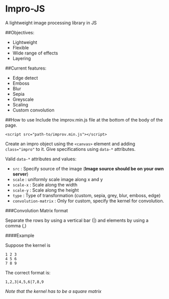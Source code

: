 # Impro-JS
A lightweight image processing library in JS

##Objectives:
- Lightweight
- Flexible
- Wide range of effects
- Layering

##Current features:
- Edge detect
- Emboss
- Blur
- Sepia
- Greyscale
- Scaling
- Custom convolution

##How to use
Include the improv.min.js file at the bottom of the body of the page.
```
<script src="path-to/improv.min.js"></script>
```

Create an impro object using the `<canvas>` element and adding `class="impro"` to it. Give specifications using  `data-*` attributes.

Valid `data-*` attributes and values:
- `src` : Specify source of the image (**Image source should be on your own server**)
- `scale` : uniformly scale image along x and y
- `scale-x` : Scale along the width
- `scale-y` : Scale along the height
- `type` : Type of transformation (custom, sepia, grey, blur, emboss, edge)
- `convolution-matrix` : Only for custom, specify the kernel for convolution. 

###Convolution Matrix format

Separate the rows by using a vertical bar (|) and elements by using a comma (,)

####Example

Suppose the kernel is
```
1 2 3
4 5 6
7 8 9
```
The correct format is:
```
1,2,3|4,5,6|7,8,9
```
*Note that the kernel has to be a square matrix*
